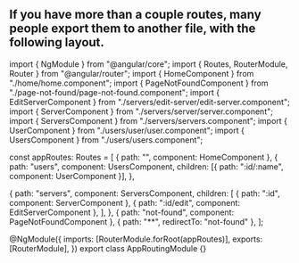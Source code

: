 ## If you have more than a couple routes, many people export them to another file, with the following layout.

import { NgModule } from "@angular/core";
import { Routes, RouterModule, Router } from "@angular/router";
import { HomeComponent } from "./home/home.component";
import { PageNotFoundComponent } from "./page-not-found/page-not-found.component";
import { EditServerComponent } from "./servers/edit-server/edit-server.component";
import { ServerComponent } from "./servers/server/server.component";
import { ServersComponent } from "./servers/servers.component";
import { UserComponent } from "./users/user/user.component";
import { UsersComponent } from "./users/users.component";

const appRoutes: Routes = [
{ path: "", component: HomeComponent },
{
path: "users",
component: UsersComponent,
children: [{ path: ":id/:name", component: UserComponent }],
},

{
path: "servers",
component: ServersComponent,
children: [
{ path: ":id", component: ServerComponent },
{ path: ":id/edit", component: EditServerComponent },
],
},
{ path: "not-found", component: PageNotFoundComponent },
{ path: "\*\*", redirectTo: "not-found" },
];

@NgModule({
imports: [RouterModule.forRoot(appRoutes)],
exports: [RouterModule],
})
export class AppRoutingModule {}
